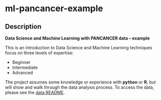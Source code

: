 # ml-pancancer-example

## Description

**Data Science and Machine Learning with PANCANCER data – example**

This is an introduction to Data Science and Machine Learning techniques focus on three levels of expertise: 

* Beginner
* Intermediate
* Advanced

The project assumes some knowledge or experience with **python** or **R**,
but will show and walk through the
data analysis process.
To access the data,
please see the [data README](data/).

